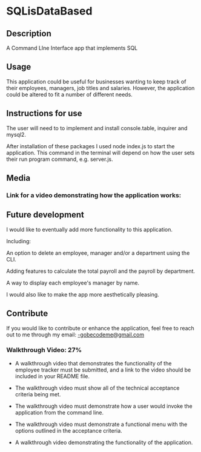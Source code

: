 # SQLisDataBased

## Description 

A Command LIne Interface app that implements SQL

## Usage

This application could be useful for businesses wanting to keep track of their employees, managers, job titles and salaries. However, the application could be altered to fit a number of different needs.

## Instructions for use

The user will need to to implement and install console.table, inquirer and mysql2.

After installation of these packages I used node index.js to start the application. This command in the terminal will depend on how the user sets their run program command, e.g. server.js.


## Media



### Link for a video demonstrating how the application works:


## Future development

I would like to eventually add more functionality to this application. 

Including: 

An option to delete an employee, manager and/or a department using the CLI. 

Adding features to calculate the total payroll and the payroll by department.

A way to display each employee's manager by name.

I would also like to make the app more aesthetically pleasing.

## Contribute

If you would like to contribute or enhance the application, feel free to reach out to me through my email: -gobecodeme@gmail.com



### Walkthrough Video: 27%

* A walkthrough video that demonstrates the functionality of the employee tracker must be submitted, and a link to the video should be included in your README file.

* The walkthrough video must show all of the technical acceptance criteria being met.

* The walkthrough video must demonstrate how a user would invoke the application from the command line.

* The walkthrough video must demonstrate a functional menu with the options outlined in the acceptance criteria.

* A walkthrough video demonstrating the functionality of the application.



